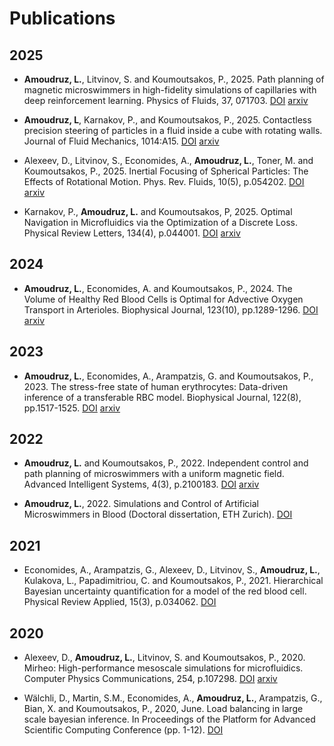# Publications

## 2025

* **Amoudruz, L.**, Litvinov, S. and Koumoutsakos, P., 2025. Path planning of magnetic microswimmers in high-fidelity simulations of capillaries with deep reinforcement learning. Physics of Fluids, 37, 071703. [DOI](https://doi.org/10.1063/5.0274623) [arxiv](https://doi.org/10.48550/arXiv.2404.02171)

* **Amoudruz, L**, Karnakov, P., and Koumoutsakos, P., 2025. Contactless precision steering of particles in a fluid inside a cube with rotating walls. Journal of Fluid Mechanics, 1014:A15. [DOI](https://doi.org/10.1017/jfm.2025.10174) [arxiv](https://doi.org/10.48550/arXiv.2506.15958)

* Alexeev, D., Litvinov, S., Economides, A., **Amoudruz, L.**, Toner, M. and Koumoutsakos, P., 2025. Inertial Focusing of Spherical Particles: The Effects of Rotational Motion. Phys. Rev. Fluids, 10(5), p.054202. [DOI](https://doi.org/10.1103/PhysRevFluids.10.054202) [arxiv](https://doi.org/10.48550/arXiv.2408.09552)

* Karnakov, P., **Amoudruz, L.** and Koumoutsakos, P, 2025. Optimal Navigation in Microfluidics via the Optimization of a Discrete Loss. Physical Review Letters, 134(4), p.044001. [DOI](https://doi.org/10.1103/PhysRevLett.134.044001) [arxiv](https://doi.org/10.48550/arXiv.2506.15902)

## 2024

* **Amoudruz, L.**, Economides, A. and Koumoutsakos, P., 2024. The Volume of Healthy Red Blood Cells is Optimal for Advective Oxygen Transport in Arterioles. Biophysical Journal, 123(10), pp.1289-1296. [DOI](https://doi.org/10.1016/j.bpj.2024.04.015) [arxiv](https://doi.org/10.48550/arXiv.2305.02197)

## 2023

* **Amoudruz, L.**, Economides, A., Arampatzis, G. and Koumoutsakos, P., 2023. The stress-free state of human erythrocytes: Data-driven inference of a transferable RBC model. Biophysical Journal, 122(8), pp.1517-1525. [DOI](https://doi.org/10.1016/j.bpj.2023.03.019) [arxiv](https://doi.org/10.48550/arXiv.2303.03404)

## 2022

* **Amoudruz, L.** and Koumoutsakos, P., 2022. Independent control and path planning of microswimmers with a uniform magnetic field. Advanced Intelligent Systems, 4(3), p.2100183. [DOI](https://doi.org/10.1002/aisy.202100183) [arxiv](https://doi.org/10.48550/arXiv.2101.10628)

* **Amoudruz, L.**, 2022. Simulations and Control of Artificial Microswimmers in Blood (Doctoral dissertation, ETH Zurich). [DOI](https://doi.org/10.3929/ethz-b-000550202) 

## 2021

* Economides, A., Arampatzis, G., Alexeev, D., Litvinov, S., **Amoudruz, L.**, Kulakova, L., Papadimitriou, C. and Koumoutsakos, P., 2021. Hierarchical Bayesian uncertainty quantification for a model of the red blood cell. Physical Review Applied, 15(3), p.034062. [DOI](https://doi.org/10.1103/PhysRevApplied.15.034062)

## 2020

* Alexeev, D., **Amoudruz, L.**, Litvinov, S. and Koumoutsakos, P., 2020. Mirheo: High-performance mesoscale simulations for microfluidics. Computer Physics Communications, 254, p.107298. [DOI](https://doi.org/10.1016/j.cpc.2020.107298) [arxiv](https://doi.org/10.48550/arXiv.1911.04712)

* Wälchli, D., Martin, S.M., Economides, A., **Amoudruz, L.**, Arampatzis, G., Bian, X. and Koumoutsakos, P., 2020, June. Load balancing in large scale bayesian inference. In Proceedings of the Platform for Advanced Scientific Computing Conference (pp. 1-12). [DOI](https://doi.org/10.1145/3394277.3401849)
